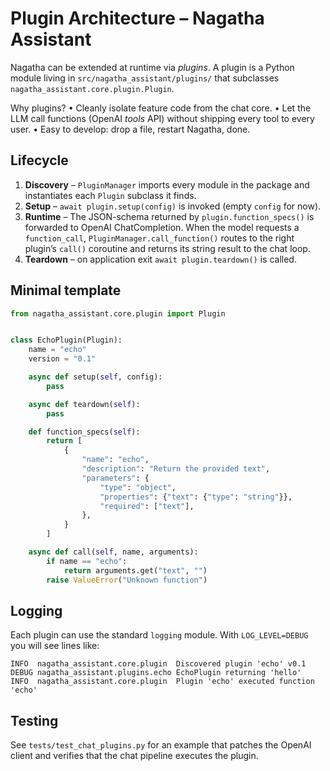 # Plugin Architecture – Nagatha Assistant

Nagatha can be extended at runtime via *plugins*.  A plugin is a Python module
living in `src/nagatha_assistant/plugins/` that subclasses
`nagatha_assistant.core.plugin.Plugin`.

Why plugins?
• Cleanly isolate feature code from the chat core.
• Let the LLM call functions (OpenAI *tools* API) without shipping every tool
  to every user.
• Easy to develop: drop a file, restart Nagatha, done.

Lifecycle
---------
1. **Discovery** – `PluginManager` imports every module in the package and
   instantiates each `Plugin` subclass it finds.
2. **Setup** – `await plugin.setup(config)` is invoked (empty `config` for now).
3. **Runtime** – The JSON-schema returned by `plugin.function_specs()` is
   forwarded to OpenAI ChatCompletion.  When the model requests a
   `function_call`, `PluginManager.call_function()` routes to the right
   plugin’s `call()` coroutine and returns its string result to the chat loop.
4. **Teardown** – on application exit `await plugin.teardown()` is called.

Minimal template
----------------
```python
from nagatha_assistant.core.plugin import Plugin


class EchoPlugin(Plugin):
    name = "echo"
    version = "0.1"

    async def setup(self, config):
        pass

    async def teardown(self):
        pass

    def function_specs(self):
        return [
            {
                "name": "echo",
                "description": "Return the provided text",
                "parameters": {
                    "type": "object",
                    "properties": {"text": {"type": "string"}},
                    "required": ["text"],
                },
            }
        ]

    async def call(self, name, arguments):
        if name == "echo":
            return arguments.get("text", "")
        raise ValueError("Unknown function")
```

Logging
-------
Each plugin can use the standard `logging` module.  With `LOG_LEVEL=DEBUG`
you will see lines like:

```
INFO  nagatha_assistant.core.plugin  Discovered plugin 'echo' v0.1
DEBUG nagatha_assistant.plugins.echo EchoPlugin returning 'hello'
INFO  nagatha_assistant.core.plugin  Plugin 'echo' executed function 'echo'
```

Testing
-------
See `tests/test_chat_plugins.py` for an example that patches the OpenAI client
and verifies that the chat pipeline executes the plugin.
